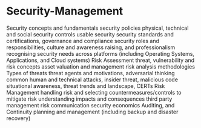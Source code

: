 # Security-Management
Security concepts and fundamentals security policies physical, technical and social security controls usable security security standards and certifications, governance and compliance security roles and responsibilities, culture and awareness raising, and professionalism recognising security needs across platforms (including Operating Systems, Applications, and Cloud systems)  Risk Assessment threat, vulnerability and risk concepts asset valuation and management risk analysis methodologies Types of threats threat agents and motivations, adversarial thinking common human and technical attacks, insider threat, malicious code situational awareness, threat trends and landscape, CERTs Risk Management handling risk and selecting countermeasures/controls to mitigate risk understanding impacts and consequences third party management risk communication security economics Auditing, and Continuity planning and management (including backup and disaster recovery)
